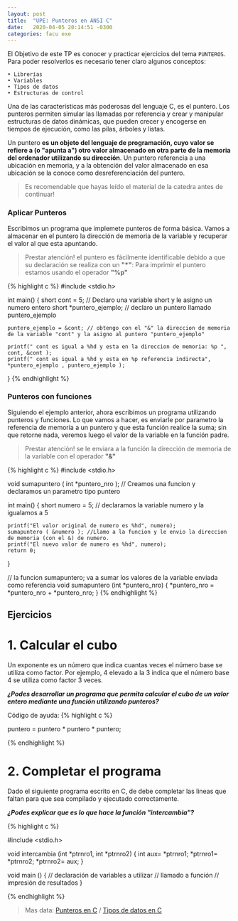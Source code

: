 ```yaml
---
layout: post
title:  "UPE: Punteros en ANSI C"
date:   2020-04-05 20:14:51 -0300
categories: facu exe
---
```


El Objetivo de este  TP es conocer y practicar ejercicios del tema `PUNTEROS`. Para poder resolverlos es necesario tener claro algunos conceptos: 

    • Librerías
    • Variables
    • Tipos de datos
    • Estructuras de control

Una de las características más poderosas del lenguaje C, es el puntero. Los punteros permiten simular las llamadas por referencia y crear y manipular estructuras de datos dinámicas, que pueden crecer y encogerse en tiempos de ejecución, como las pilas, árboles y listas. 

Un puntero **es un objeto del lenguaje de programación, cuyo valor se refiere a (o "apunta a") otro valor almacenado en otra parte de la memoria del ordenador utilizando su dirección**. Un puntero referencia a una ubicación en memoria, y a la obtención del valor almacenado en esa ubicación se la conoce como desreferenciación del puntero.

> Es recomendable que hayas leído el material de la catedra antes de continuar!

### Aplicar Punteros

Escribimos un programa que implemete punteros de forma básica. Vamos a almacenar en el puntero la dirección de memoria de la variable y recuperar el valor al que esta apuntando.

> Prestar atención! el puntero es fácilmente identificable debido a que su declaración se realiza con un **"*"**:
> Para imprimir el puntero estamos usando el operador **"%p"**


{% highlight c %}
#include <stdio.h>

int main()
{
    short cont = 5; // Declaro una variable short y le asigno un numero entero
    short *puntero_ejemplo; // declaro un puntero llamado puntero_ejemplo

    puntero_ejemplo = &cont; // obtengo con el "&" la direccion de memoria de la variable "cont" y la asigno al puntero "puntero_ejemplo"
    
    printf(" cont es igual a %hd y esta en la direccion de memoria: %p ", cont, &cont );
    printf(" cont es igual a %hd y esta en %p referencia indirecta", *puntero_ejemplo , puntero_ejemplo );
}
{% endhighlight %}


### Punteros con funciones

Siguiendo el ejemplo anterior, ahora escribimos un programa utilizando punteros y funciones. Lo que vamos a hacer, es enviarle por parametro la referencia de memoria a un puntero y que esta función realice la suma; sin que retorne nada, veremos luego el valor de la variable en la función padre.

> Prestar atención! se le enviara a la función la dirección de memoria de la variable con el operador **"&"**


{% highlight c %}
#include <stdio.h>

void sumapuntero ( int *puntero_nro ); // Creamos una funcion y declaramos un parametro tipo puntero

int main()
{
    short numero = 5; // declaramos la variable numero y la igualamos a 5

    printf("El valor original de numero es %hd", numero);
    sumapuntero ( &numero ); //Llamo a la funcion y le envio la direccion de memoria (con el &) de numero.
    printf("El nuevo valor de numero es %hd", numero);
    return 0;
}

// la funcion sumapuntero; va a sumar los valores de la variable enviada como referencia 
void sumapuntero (int *puntero_nro) 
{
    *puntero_nro = *puntero_nro + *puntero_nro;
}
{% endhighlight %}


## Ejercicios

# 1. Calcular el cubo

Un exponente es un número que indica cuantas veces el número base se utiliza como factor. Por ejemplo, 4 elevado a la 3 indica que el número base 4 se utiliza como factor 3 veces.

***¿Podes desarrollar un programa que permita calcular el cubo de un valor entero mediante una función utilizando punteros?***

Código de ayuda:
{% highlight c %}

 puntero = puntero * puntero * puntero;

{% endhighlight %}

# 2. Completar el programa

Dado el siguiente programa escrito en C, de debe completar las lineas que faltan para que sea compilado y ejecutado correctamente.

***¿Podes explicar que es lo que hace la función "intercambia"?***

{% highlight c %}

#include <stdio.h>

void intercambia (int *ptrnro1, int *ptrnro2)
{
    int aux= *ptrnro1;
    *ptrnro1= *ptrnro2;
    *ptrnro2= aux;
}

void main ()
{
    // declaración de variables a utilizar
    // llamado a función
    // impresión de resultados
}

{% endhighlight %}

> Mas data: [Punteros en C][punteros-C]  / [Tipos de datos en C][tipos_datos-C]

[punteros-C]: http://www.inf-cr.uclm.es/www/cglez/downloads/docencia/punteros_c.pdf
[tipos_datos-C]: http://www.it.uc3m.es/pbasanta/asng/course_notes/data_types_es.html#data_types_integers
[GNU-C]: https://www.it.uc3m.es/pbasanta/asng/course_notes/ctut.pdf